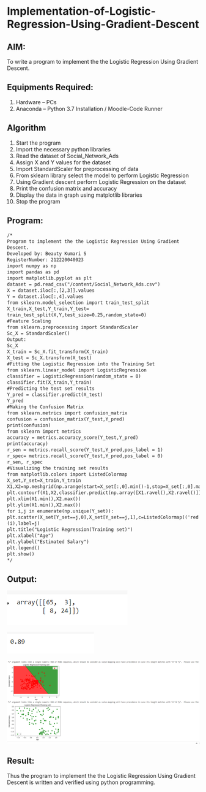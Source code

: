 # Implementation-of-Logistic-Regression-Using-Gradient-Descent

## AIM:
To write a program to implement the the Logistic Regression Using Gradient Descent.

## Equipments Required:
1. Hardware – PCs
2. Anaconda – Python 3.7 Installation / Moodle-Code Runner

## Algorithm
1. Start the program
2. Import the necessary python libraries
3. Read the dataset of Social_Network_Ads
4. Assign X and Y values for the dataset
5. Import StandardScaler for preprocessing of data
6. From sklearn library select the model to perform Logistic Regression
7. Using Gradient descent perform Logistic Regression on the dataset
8. Print the confusion matrix and accuracy
9. Display the data in graph using matplotlib libraries
10. Stop the program 

## Program:
```
/*
Program to implement the the Logistic Regression Using Gradient Descent.
Developed by: Beauty Kumari S
RegisterNumber: 212220040023
import numpy as np
import pandas as pd
import matplotlib.pyplot as plt
dataset = pd.read_csv("/content/Social_Network_Ads.csv")
X = dataset.iloc[:,[2,3]].values
Y = dataset.iloc[:,4].values
from sklearn.model_selection import train_test_split
X_train,X_test,Y_train,Y_test= train_test_split(X,Y,test_size=0.25,random_state=0)
#Feature Scaling
from sklearn.preprocessing import StandardScaler
Sc_X = StandardScaler()
Output:
Sc_X
X_train = Sc_X.fit_transform(X_train)
X_test = Sc_X.transform(X_test)
#Fitting the Logistic Regression into the Training Set
from sklearn.linear_model import LogisticRegression
classifier = LogisticRegression(random_state = 0)
classifier.fit(X_train,Y_train)
#Predicting the test set results
Y_pred = classifier.predict(X_test)
Y_pred
#Making the Confusion Matrix
from sklearn.metrics import confusion_matrix
confusion = confusion_matrix(Y_test,Y_pred)
print(confusion)
from sklearn import metrics
accuracy = metrics.accuracy_score(Y_test,Y_pred)
print(accuracy)
r_sen = metrics.recall_score(Y_test,Y_pred,pos_label = 1)
r_spec= metrics.recall_score(Y_test,Y_pred,pos_label = 0)
r_sen, r_spec
#Visualizing the training set results
from matplotlib.colors import ListedColormap
X_set,Y_set=X_train,Y_train
X1,X2=np.meshgrid(np.arange(start=X_set[:,0].min()-1,stop=X_set[:,0].max()+1,step=0.01),np.a
plt.contourf(X1,X2,classifier.predict(np.array([X1.ravel(),X2.ravel()]).T).reshape(X1.shape)
plt.xlim(X1.min(),X2.max())
plt.ylim(X1.min(),X2.max())
for i,j in enumerate(np.unique(Y_set)):
plt.scatter(X_set[Y_set==j,0],X_set[Y_set==j,1],c=ListedColormap(('red','green'))
(i),label=j)
plt.title("Logistic Regression(Training set)")
plt.xlabel("Age")
plt.ylabel("Estimated Salary")
plt.legend()
plt.show()
*/
```

## Output:
![logistic regression using gradient descent](/images/cm.png)

![logistic regression using gradient descent](/images/accuracy.png)

![logistic regression using gradient descent](/images/scatterplot.png)


## Result:
Thus the program to implement the the Logistic Regression Using Gradient Descent is written and verified using python programming.

